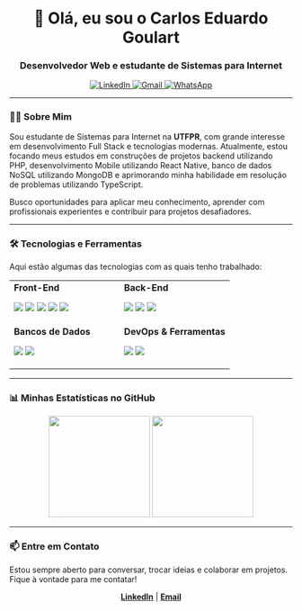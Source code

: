 <h1 align="center">👋 Olá, eu sou o Carlos Eduardo Goulart</h1>
<h3 align="center">Desenvolvedor Web e estudante de Sistemas para Internet</h3>

<p align="center">
  <a href="https://www.linkedin.com/in/carlos-eduardo-goulart-oliveira-a59071234/" target="_blank">
    <img src="https://img.shields.io/badge/LinkedIn-0077B5?style=for-the-badge&logo=linkedin&logoColor=white" alt="LinkedIn"/>
  </a>
  <a href="mailto:seu-email-aqui@exemplo.com">
    <img src="https://img.shields.io/badge/Gmail-D14836?style=for-the-badge&logo=gmail&logoColor=white" alt="Gmail"/>
  </a>
  <a href="https://wa.me/5543988035651" target="_blank">
    <img src="https://img.shields.io/badge/WhatsApp-25D366?style=for-the-badge&logo=whatsapp&logoColor=white" alt="WhatsApp"/>
  </a>
</p>

---

### 👨‍💻 Sobre Mim

<p>
  Sou estudante de Sistemas para Internet na <strong>UTFPR</strong>, com grande interesse em desenvolvimento Full Stack e tecnologias modernas. Atualmente, estou focando meus estudos em construções de projetos backend utilizando PHP, desenvolvimento Mobile utilizando React Native, banco de dados NoSQL utilizando MongoDB e aprimorando minha habilidade em resolução de problemas utilizando TypeScript.
</p>
<p>
  Busco oportunidades para aplicar meu conhecimento, aprender com profissionais experientes e contribuir para projetos desafiadores.
</p>

---

### 🛠️ Tecnologias e Ferramentas

Aqui estão algumas das tecnologias com as quais tenho trabalhado:

<table>
  <tr>
    <td valign="top" width="50%">
      <strong>Front-End</strong>
      <p align="left">
        <a href="https://reactjs.org/" target="_blank"><img src="https://img.shields.io/badge/React-61DAFB.svg?style=for-the-badge&logo=React&logoColor=black"></a>
        <a href="https://www.typescriptlang.org/" target="_blank"><img src="https://img.shields.io/badge/TypeScript-3178C6.svg?style=for-the-badge&logo=TypeScript&logoColor=white"></a>
        <a href="https://developer.mozilla.org/en-US/docs/Web/JavaScript" target="_blank"><img src="https://img.shields.io/badge/JavaScript-F7DF1E?style=for-the-badge&logo=javascript&logoColor=black"></a>
        <a href="https://www.w3.org/html/" target="_blank"><img src="https://img.shields.io/badge/HTML5-E34F26?style=for-the-badge&logo=html5&logoColor=white"></a>
        <a href="https://www.w3schools.com/css/" target="_blank"><img src="https://img.shields.io/badge/CSS3-1572B6?style=for-the-badge&logo=css3&logoColor=white"></a>
      </p>
    </td>
    <td valign="top" width="50%">
      <strong>Back-End</strong>
      <p align="left">
        <a href="https://nodejs.org" target="_blank"><img src="https://img.shields.io/badge/Node.js-5FA04E.svg?style=for-the-badge&logo=nodedotjs&logoColor=white"></a>
        <a href="https://www.python.org" target="_blank"><img src="https://img.shields.io/badge/Python-14354C?style=for-the-badge&logo=python&logoColor=white"></a>
        <a href="https://www.php.net" target="_blank"><img src="https://img.shields.io/badge/PHP-777BB4.svg?style=for-the-badge&logo=PHP&logoColor=white"></a>
      </p>
    </td>
  </tr>
  <tr>
    <td valign="top" width="50%">
      <strong>Bancos de Dados</strong>
      <p align="left">
        <a href="https://www.mysql.com/" target="_blank"><img src="https://img.shields.io/badge/MySQL-4479A1.svg?style=for-the-badge&logo=MySQL&logoColor=white"></a>
        <a href="https://www.mongodb.com/" target="_blank"><img src="https://img.shields.io/badge/MongoDB-47A248.svg?style=for-the-badge&logo=MongoDB&logoColor=white"></a>
      </p>
    </td>
    <td valign="top" width="50%">
      <strong>DevOps & Ferramentas</strong>
      <p align="left">
        <a href="https://www.docker.com/" target="_blank"><img src="https://img.shields.io/badge/Docker-2496ED.svg?style=for-the-badge&logo=Docker&logoColor=white"></a>
        <a href="https://git-scm.com/" target="_blank"><img src="https://img.shields.io/badge/GIT-E44C30?style=for-the-badge&logo=git&logoColor=white"></a>
      </p>
    </td>
  </tr>
</table>

---

### 📊 Minhas Estatísticas no GitHub

<p align="center">
  <img height="180em" src="https://github-readme-stats.vercel.app/api?username=carlosegoulart&show_icons=true&theme=dracula&include_all_commits=true&count_private=true"/>
  <img height="180em" src="https://github-readme-stats.vercel.app/api/top-langs/?username=carlosegoulart&layout=compact&langs_count=8&theme=dracula"/>
</p>

---

### 📫 Entre em Contato

<p>
  Estou sempre aberto para conversar, trocar ideias e colaborar em projetos. Fique à vontade para me contatar!
</p>
<p align="center">
  <a href="https://www.linkedin.com/in/carlos-eduardo-goulart-oliveira-a59071234/" target="_blank"><strong>LinkedIn</strong></a> | 
  <a href="mailto:seu-email-aqui@exemplo.com"><strong>Email</strong></a>
</p>
